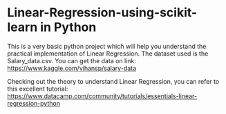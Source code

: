 # Linear-Regression-using-scikit-learn in Python

This is a very basic python project which will help you understand the practical implementation of Linear Regression.
The dataset used is the Salary_data.csv. 
You can get the data on link: https://www.kaggle.com/vihansp/salary-data

Checking out the theory to understand Linear Regression, you can refer to this excellent tutorial: https://www.datacamp.com/community/tutorials/essentials-linear-regression-python


